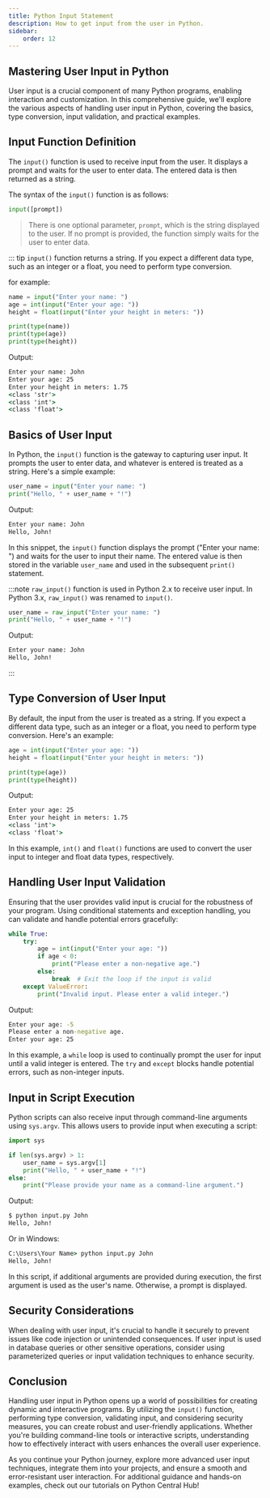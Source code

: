 ```yaml
---
title: Python Input Statement
description: How to get input from the user in Python.
sidebar: 
    order: 12
---
```


## Mastering User Input in Python

User input is a crucial component of many Python programs, enabling interaction and customization. In this comprehensive guide, we'll explore the various aspects of handling user input in Python, covering the basics, type conversion, input validation, and practical examples.

## Input Function Definition

The `input()` function is used to receive input from the user. It displays a prompt and waits for the user to enter data. The entered data is then returned as a string.

The syntax of the `input()` function is as follows:

```python title="input.py" showLineNumbers{1}
input([prompt])
```
> There is one optional parameter, `prompt`, which is the string displayed to the user. If no prompt is provided, the function simply waits for the user to enter data.

::: tip
`input()` function returns a string. If you expect a different data type, such as an integer or a float, you need to perform type conversion.

for example:

```python title="input.py" showLineNumbers{1}
name = input("Enter your name: ")
age = int(input("Enter your age: "))
height = float(input("Enter your height in meters: "))

print(type(name))
print(type(age))
print(type(height))
```
Output:

```cmd title="command" showLineNumbers{1} {4-6}
Enter your name: John
Enter your age: 25
Enter your height in meters: 1.75
<class 'str'>
<class 'int'>
<class 'float'>
```


## Basics of User Input

In Python, the `input()` function is the gateway to capturing user input. It prompts the user to enter data, and whatever is entered is treated as a string. Here's a simple example:

```python title="input.py" showLineNumbers{1}
user_name = input("Enter your name: ")
print("Hello, " + user_name + "!")
```

Output:

```cmd title="command" showLineNumbers{1} {2}
Enter your name: John
Hello, John!
```

In this snippet, the `input()` function displays the prompt ("Enter your name: ") and waits for the user to input their name. The entered value is then stored in the variable `user_name` and used in the subsequent `print()` statement.

:::note
`raw_input()` function is used in Python 2.x to receive user input. In Python 3.x, `raw_input()` was renamed to `input()`.

```python title="input.py" showLineNumbers{1}
user_name = raw_input("Enter your name: ")
print("Hello, " + user_name + "!")
```

Output:

```cmd title="command" showLineNumbers{1} {2}
Enter your name: John
Hello, John!
```
:::

## Type Conversion of User Input

By default, the input from the user is treated as a string. If you expect a different data type, such as an integer or a float, you need to perform type conversion. Here's an example:

```python title="input.py" showLineNumbers{1}
age = int(input("Enter your age: "))
height = float(input("Enter your height in meters: "))

print(type(age))
print(type(height))
```

Output:

```cmd title="command" showLineNumbers{1} {2}
Enter your age: 25
Enter your height in meters: 1.75
<class 'int'>
<class 'float'>
```

In this example, `int()` and `float()` functions are used to convert the user input to integer and float data types, respectively.

## Handling User Input Validation

Ensuring that the user provides valid input is crucial for the robustness of your program. Using conditional statements and exception handling, you can validate and handle potential errors gracefully:

```python title="input.py" showLineNumbers{1}
while True:
    try:
        age = int(input("Enter your age: "))
        if age < 0:
            print("Please enter a non-negative age.")
        else:
            break  # Exit the loop if the input is valid
    except ValueError:
        print("Invalid input. Please enter a valid integer.")
```

Output:

```cmd title="command" showLineNumbers{1} {2}
Enter your age: -5
Please enter a non-negative age.
Enter your age: 25
```

In this example, a `while` loop is used to continually prompt the user for input until a valid integer is entered. The `try` and `except` blocks handle potential errors, such as non-integer inputs.

## Input in Script Execution

Python scripts can also receive input through command-line arguments using `sys.argv`. This allows users to provide input when executing a script:

```python title="input.py" showLineNumbers{1}
import sys

if len(sys.argv) > 1:
    user_name = sys.argv[1]
    print("Hello, " + user_name + "!")
else:
    print("Please provide your name as a command-line argument.")
```

Output:

```bash title="command" showLineNumbers{1} {2}
$ python input.py John
Hello, John!
```

Or in Windows:
    
```cmd title="command" showLineNumbers{1} {2}
C:\Users\Your Name> python input.py John
Hello, John!
```

In this script, if additional arguments are provided during execution, the first argument is used as the user's name. Otherwise, a prompt is displayed.

## Security Considerations

When dealing with user input, it's crucial to handle it securely to prevent issues like code injection or unintended consequences. If user input is used in database queries or other sensitive operations, consider using parameterized queries or input validation techniques to enhance security.

## Conclusion

Handling user input in Python opens up a world of possibilities for creating dynamic and interactive programs. By utilizing the `input()` function, performing type conversion, validating input, and considering security measures, you can create robust and user-friendly applications. Whether you're building command-line tools or interactive scripts, understanding how to effectively interact with users enhances the overall user experience.

As you continue your Python journey, explore more advanced user input techniques, integrate them into your projects, and ensure a smooth and error-resistant user interaction. For additional guidance and hands-on examples, check out our tutorials on Python Central Hub!